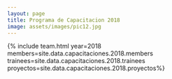 ```yaml
---
layout: page
title: Programa de Capacitacion 2018
image: assets/images/pic12.jpg
---
```


{% include team.html year=2018 members=site.data.capacitaciones.2018.members trainees=site.data.capacitaciones.2018.trainees proyectos=site.data.capacitaciones.2018.proyectos%}
